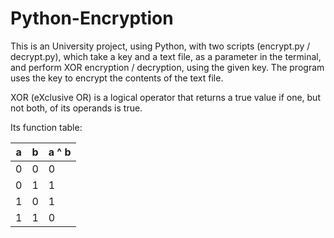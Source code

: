 # Python-Encryption

This is an University project, using Python, with two scripts (encrypt.py / decrypt.py), which take a key and a text file, as a parameter in the terminal, and perform XOR encryption / decryption, using the given key. The program uses the key to encrypt the contents of the text file.

XOR (eXclusive OR) is a logical operator that returns a true value if one, but not both, of its operands is true.

Its function table:

a | b | a ^ b
--|---|------
0 | 0 |   0
0 | 1 |   1
1 | 0 |   1
1 | 1 |   0

